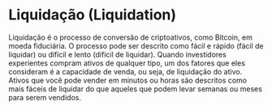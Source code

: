 # Liquidação (Liquidation)

Liquidação é o processo de conversão de criptoativos, como Bitcoin, em moeda fiduciária. O processo pode ser descrito como fácil e rápido (fácil de liquidar) ou difícil e lento (difícil de liquidar). Quando investidores experientes compram ativos de qualquer tipo, um dos fatores que eles consideram é a capacidade de venda, ou seja, de liquidação do ativo. Ativos que você pode vender em minutos ou horas são descritos como mais fáceis de liquidar do que aqueles que podem levar semanas ou meses para serem vendidos.